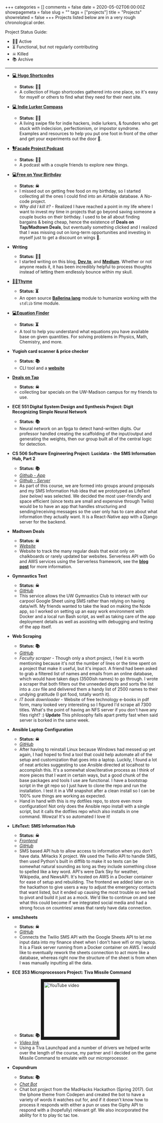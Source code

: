 +++
categories = []
comments = false
date = 2020-05-02T06:00:00Z
showpagemeta = false
slug = ""
tags = ["projects"]
title = "Projects"
showrelated = false
+++
Projects listed below are in a very rough chronological order.

Project Status Guide:

- 🏃‍♂️ Active
- ⏳ Functional, but not regularly contributing
- ☠ Killed
- 📚 Archive

---

* [**💻 Hugo Shortcodes**](https://hugoshortcodes.netlify.app/)
  * **Status: 🏃‍♂️**
  * A collection of Hugo shortcodes gathered into one place, so it's easy for msyelf or others to find what they need for their next site.

* [**💻 Indie Lurker Compass**](https://indielurker.com/)
  * **Status: 🏃‍♂️**
  * A living swipe file for indie hackers, indie lurkers, & founders who get stuck with indecision, perfectionism, or impostor syndrome. Examples and resources to help you put one foot in front of the other and get your experiments out the door 🚪.

* [**🎙Facade Project Podcast**](https://facadeproject.com/)
  * **Status: 🏃‍♂️**
  * A podcast with a couple friends to explore new things.

* [**💻Free on Your Birthday**](https://freeonyourbirthday.co)
  * **Status: ☠**
  * I missed out on getting free food on my birthday, so I started collecting all the ones I could find into an Airtable database. A No-code project.
  * _Why did I kill it?_ - Realized I have reached a point in my life where I want to invest my time in projects that go beyond saving someone a couple bucks on their birthday. I used to be all about finding bargains & being cheap, hence the existence of **Deals on Tap/Madtown Deals**, but eventually something clicked and I realized that I was missing out on long-term opportunities and investing in myself just to get a discount on wings 🍗.

* **Writing**
  * **Status: 🏃‍♂️**
  * I started writing on this blog, [**Dev.to**](https://dev.to/idontremember), and [**Medium**](https://maybekevinquinn.medium.com/). Whether or not anyone reads it, it has been incredibly helpful to process thoughts instead of letting them endlessly bounce within my skull.

* [**👩‍💻Thyme**](https://central.ballerina.io/i_dont_remember/thyme)
  * **Status: ⏳**
  * An open source [**Ballerina lang**](https://ballerina.io/ "Ballerina Lang site") module to humanize working with the `stdlib` time module.

* [**💻Equation Finder**](https://equation-finder.netlify.app/)
  * **Status: ⏳**
  * A tool to help you understand what equations you have available base on given quantities. For solving problems in Physics, Math, Chemistry, and more.

* **Yugioh card scanner & price checker**
  * **Status: 📚**
  * CLI tool and a [**website**](https://yugiohprices.netlify.app/ "Yu-Gi-Oh Card Prices")

* [**Deals on Tap**](https://dealsontap.netlify.app/ "Deals on Tap: bar specials at UW-Madison")
  * **Status: ☠**
  * collecting bar specials on the UW-Madison campus for my friends to use.

* **ECE 551 Digital System Design and Synthesis Project: Digit Recognizing Simple Neural Network**
  * **Status: 📚**
  * Neural network on an fpga to detect hand-written digits.  Our professor handled creating the scaffolding of the input/output
  and generating the weights, then our group built all of the central logic for detection.

* **CS 506 Software Engineering Project: Lucidata - the SMS Information Hub, Part 2**
  * **Status: 📚**
  * [*Github - App*](https://github.com/frizzkitten/lucidataReact)
  * [*Github - Server*](https://github.com/I-Dont-Remember/506-Project)
  * As part of this course, we are formed into groups around proposals and my SMS Information Hub idea that we prototyped as LifeText *(see below)* was selected. We decided the most user-friendly and space efficient (since texts are small and expensive through Twilio) would be to have an app that handles structuring and sending/receiving messages so the user only has to care about what information they actually want.  It is a React-Native app with a Django server for the backend.

* **Madtown Deals**
  * **Status: ☠**
  * [*Website*](https://madtowndeals.com)
  * Website to track the many regular deals that exist only on chalkboards or rarely updated bar websites.  Serverless API with Go and AWS services using the Serverless framework, see the [**blog post**](https://i-dont-remember.github.io/2018-02-16-deals/) for more information.

* **Gymnastics Text**
  * **Status: ☠**
  * [*GitHub*](https://github.com/frizzkitten/gymnastics-text)
  * This service allows the UW Gymnastics Club to interact with our carpool Google Sheet using SMS rather than relying on having data/wifi.  My friends wanted to take the lead on making the Node app, so I worked on setting up an easy work environment with Docker and a local run Bash script, as well as taking care of the app deployment details as well as assisting with debugging and testing of the app itself.

* **Web Scraping**
  * **Status: 📚**
  * [*GitHub*](https://github.com/I-Dont-Remember/web-scraping)
  * *Faculty scraper* - Though only a short project, I feel it is worth mentioning because it's not the number of lines or the time spent on a project that make it useful, but it's impact. A friend had been asked to grab a filtered list of names and emails from an online database, which would have taken days (3500ish names) to go through.  I wrote a scraper that both filters out the unneeded depts and sorts the list into a .csv file and delivered them a handy list of 2500 names to their undying gratitude (I got food, totally worth it).
  * *IT book downloader* - Website of free technology e-books in pdf form, many looked very interesting so I figured I'd scrape all 7300 titles.  What's the point of having an NFS server if you don't have any files right? :) **Update** This philosophy falls apart pretty fast when said server is borked in the same week.  

* **Ansible Laptop Configuration**
  * **Status: ☠**
  * [*GitHub*](https://github.com/I-Dont-Remember/AnsibleLaptop)
  * After having to reinstall Linux because Windows had messed up yet again, I had hoped to find a tool that could help automate all of the setup and customization that goes into a laptop.  Luckily, I found a lot of neat articles suggesting to use Ansible directed at localhost to accomplish this.  It's a somewhat slow/iterative process as I think of more pieces that I want in certain ways, but a good chunk of the base packages and tools I use are functional. I have a bootstrap script in the git repo so I just have to clone the repo and run the installation.  I test it in a VM snapshot after a clean install so I can be 100% sure things are working as expected.
  * Hand in hand with this is my dotfiles repo, to store even more configuration!  Not only does the Ansible repo install with a single script, but it calls the dotfiles repo which also installs in one command.  Wowza!  It's so automated I love it!

* **LifeText: SMS Information Hub**
  * **Status: ☠**
  * [*Frontend*](www.lifetext.us)
  * [*GitHub*](https://github.com/I-Dont-Remember/MHacks2017)
  * SMS based API hub to allow access to information when you don't have data.  MHacks X project.  We used the Twilio API to handle SMS, then used Python's built in difflib to make it so texts can be somewhat natural sounding as long as they include something close to spelled like a key word.  API's were Dark Sky for weather, Wikipedia, and NewsAPI.  It's hosted on AWS in a Docker container for ease of setup and rebuilding.  The frontend we added later on in the hackathon to give users a way to adjust the emergency contacts that want listed, but it ended up causing the most trouble so we had to pivot and build it just as a mock.  We'd like to continue on and see what this could become if we integrated social media and had a strong focus on countries/ areas that rarely have data connection.

* **sms2sheets**
  * **Status: ☠**
  * [*GitHub*](https://github.com/I-Dont-Remember/sms2sheets)
  * Connects the Twilio SMS API with the Google Sheets API to let me input data into my finance sheet when I don't have wifi or my laptop. It is a Flask server running from a Docker container on AWS.  I would like to eventually rework the sheets connection to act more like a database, whereas right now the structure of the sheet is from when I was manually inputting all the data.

* **ECE 353 Microprocessors Project: Tiva Missile Command**
  * **Status: 📚**
  <a href='http://www.youtube.com/watch?feature=player_embedded&v=cX48qmks5qg' target='_blank'><img class='center' src='http://img.youtube.com/vi/cX48qmks5qg/0.jpg' alt='YouTube video' width='240' height='180' border='10'/></a>
  * [*Video link*](https://www.youtube.com/watch?v=cX48qmks5qg)  
  * Using a Tiva Launchpad and a number of drivers we helped write over the length of the course, my partner and I decided on the game Missile Command to emulate with our microprocessor.

* **Copundrum**
  * **Status: 📚**
  * [*Chat Bot*](https://i-dont-remember.github.io/copundrum/)
  * Chat bot project from the MadHacks Hackathon (Spring 2017).  Got the Iphone theme from Codepen and created the bot to have a variety of words it watches out for, and if it doesn't know how to process it responds with either a pun or uses the Giphy API to respond with a (hopefully) relevant gif.  We also incorporated the ability for it to play tic tac toe.

